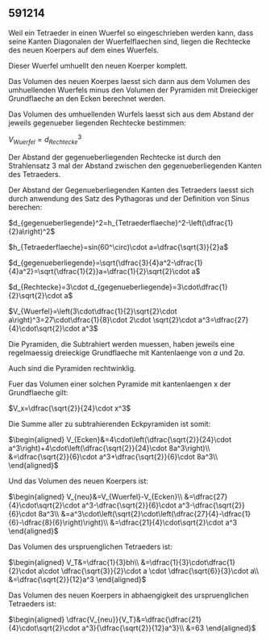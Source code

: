 ## 591214

Weil ein Tetraeder in einen Wuerfel so eingeschrieben werden kann, dass seine Kanten Diagonalen der Wuerfelflaechen sind, liegen die Rechtecke des neuen Koerpers auf dem eines Wuerfels.

Dieser Wuerfel umhuellt den neuen Koerper komplett.

Das Volumen des neuen Koerpes laesst sich dann aus dem Volumen des umhuellenden Wuerfels minus den Volumen der Pyramiden mit Dreieckiger Grundflaeche an den Ecken berechnet werden.

Das Volumen des umhuellenden Wurfels laesst sich aus dem Abstand der jeweils gegenueber liegenden Rechtecke bestimmen:

$V_{Wuerfel}=d_{Rechtecke}^3$

Der Abstand der gegenueberliegenden Rechtecke ist durch den Strahlensatz 3 mal der Abstand zwischen den gegenueberliegenden Kanten des Tetraeders.

Der Abstand der Gegenueberliegenden Kanten des Tetraeders laesst sich durch anwendung des Satz des Pythagoras und der Definition von Sinus berechen:

$d_{gegenueberliegende}^2=h_{Tetraederflaeche}^2-\left(\dfrac{1}{2}a\right)^2$

$h_{Tetraederflaeche}=sin(60^\circ)\cdot a=\dfrac{\sqrt{3}}{2}a$

$d_{gegenueberliegende}=\sqrt{\dfrac{3}{4}a^2-\dfrac{1}{4}a^2}=\sqrt{\dfrac{1}{2}}a=\dfrac{1}{2}\sqrt{2}\cdot a$

$d_{Rechtecke}=3\cdot d_{gegenueberliegende}=3\cdot\dfrac{1}{2}\sqrt{2}\cdot a$

$V_{Wuerfel}=\left(3\cdot\dfrac{1}{2}\sqrt{2}\cdot a\right)^3=27\cdot\dfrac{1}{8}\cdot 2\cdot \sqrt{2}\cdot a^3=\dfrac{27}{4}\cdot\sqrt{2}\cdot a^3$

Die Pyramiden, die Subtrahiert werden muessen, haben jeweils eine regelmaessig dreieckige Grundflaeche mit Kantenlaenge von $a$ und $2a$.

Auch sind die Pyramiden rechtwinklig.

Fuer das Volumen einer solchen Pyramide mit kantenlaengen x der Grundflaeche gilt:

$V_x=\dfrac{\sqrt{2}}{24}\cdot x^3$

Die Summe aller zu subtrahierenden Eckpyramiden ist somit:

$\begin{aligned}
V_{Ecken}&=4\cdot\left(\dfrac{\sqrt{2}}{24}\cdot a^3\right)+4\cdot\left(\dfrac{\sqrt{2}}{24}\cdot 8a^3\right)\\
&=\dfrac{\sqrt{2}}{6}\cdot a^3+\dfrac{\sqrt{2}}{6}\cdot 8a^3\\
\end{aligned}$

Und das Volumen des neuen Koerpers ist:

$\begin{aligned}
V_{neu}&=V_{Wuerfel}-V_{Ecken}\\
&=\dfrac{27}{4}\cdot\sqrt{2}\cdot a^3-\dfrac{\sqrt{2}}{6}\cdot a^3-\dfrac{\sqrt{2}}{6}\cdot 8a^3\\
&=a^3\cdot\left(\sqrt{2}\cdot\left(\dfrac{27}{4}-\dfrac{1}{6}-\dfrac{8}{6}\right)\right)\\
&=\dfrac{21}{4}\cdot\sqrt{2}\cdot a^3
\end{aligned}$

Das Volumen des urspruenglichen Tetraeders ist:

$\begin{aligned}
V_T&=\dfrac{1}{3}bh\\
&=\dfrac{1}{3}\cdot\dfrac{1}{2}\cdot a\cdot \dfrac{\sqrt{3}}{2}\cdot a \cdot \dfrac{\sqrt{6}}{3}\cdot a\\
&=\dfrac{\sqrt{2}}{12}a^3
\end{aligned}$

Das Volumen des neuen Koerpers in abhaengigkeit des urspruenglichen Tetraeders ist:

$\begin{aligned}
\dfrac{V_{neu}}{V_T}&=\dfrac{\dfrac{21}{4}\cdot\sqrt{2}\cdot a^3}{\dfrac{\sqrt{2}}{12}a^3}\\
&=63
\end{aligned}$